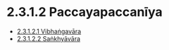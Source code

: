 # 2.3.1.2 Paccayapaccanīya

* [2.3.1.2.1 Vibhaṅgavāra](2.3.1.2/2.3.1.2.1.md)
* [2.3.1.2.2 Saṅkhyāvāra](2.3.1.2/2.3.1.2.2.md)
